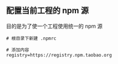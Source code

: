 ## 配置当前工程的 npm 源

目的是为了使一个工程使用统一的 npm 源

```shell
# 根目录下新建 .npmrc

# 添加内容
registry=https://registry.npm.taobao.org
```

